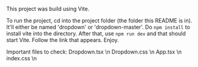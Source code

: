 This project was build using Vite.

To run the project, cd into the project folder (the folder this README is in). It'll either be named 'dropdown' or 'dropdown-master'. Do `npm install` to install vite into the directory. After that, use `npm run dev` and that should start Vite. Follow the link that appears. Enjoy.

Important files to check:
Dropdown.tsx \n
Dropdown.css \n
App.tsx \n
index.css \n